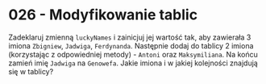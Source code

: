 # 026 - Modyfikowanie tablic

Zadeklaruj zmienną `luckyNames` i zainicjuj jej wartość tak, aby zawierała 3 imiona `Zbigniew`,
`Jadwiga`, `Ferdynanda`. Następnie dodaj do tablicy 2 imiona (korzystając z odpowiedniej metody) -
`Antoni` oraz `Maksymiliana`. Na końcu zamień imię `Jadwiga` na `Genowefa`. Jakie imiona i w jakiej
kolejności znajdują się w tablicy?
